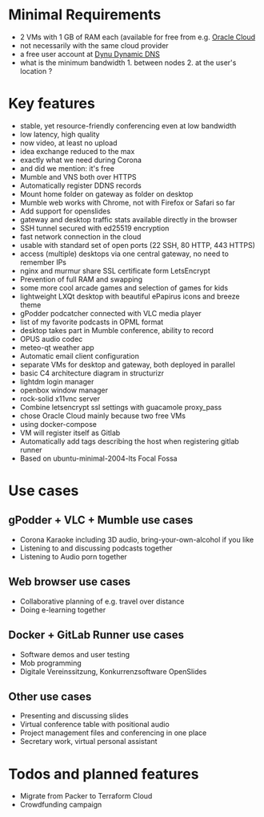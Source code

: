 # Minimal Requirements

- 2 VMs with 1 GB of RAM each (available for free from e.g. [Oracle Cloud](https://www.oracle.com/cloud/)
- not necessarily with the same cloud provider
- a free user account at [Dynu Dynamic DNS](https://www.dynu.com)
- what is the minimum bandwidth 1. between nodes 2. at the user's location ?

# Key features

- stable, yet resource-friendly conferencing even at low bandwidth
- low latency, high quality
- now video, at least no upload
- idea exchange reduced to the max
- exactly what we need during Corona
- and did we mention: it's free
- Mumble and VNS both over HTTPS
- Automatically register DDNS records
- Mount home folder on gateway as folder on desktop
- Mumble web works with Chrome, not with Firefox or Safari so far
- Add support for openslides
- gateway and desktop traffic stats available directly in the browser
- SSH tunnel secured with ed25519 encryption
- fast network connection in the cloud
- usable with standard set of open ports (22 SSH, 80 HTTP, 443 HTTPS)
- access (multiple) desktops via one central gateway, no need to remember IPs
- nginx and murmur share SSL certificate form LetsEncrypt
- Prevention of full RAM and swapping
- some more cool arcade games and selection of games for kids
- lightweight LXQt desktop with beautiful ePapirus icons and breeze theme
- gPodder podcatcher connected with VLC media player
- list of my favorite podcasts in OPML format
- desktop takes part in Mumble conference, ability to record
- OPUS audio codec
- meteo-qt weather app
- Automatic email client configuration
- separate VMs for desktop and gateway, both deployed in parallel
- basic C4 architecture diagram in structurizr
- lightdm login manager
- openbox window manager
- rock-solid x11vnc server
- Combine letsencrypt ssl settings with guacamole proxy_pass
- chose Oracle Cloud mainly because two free VMs
- using docker-compose
- VM will register itself as Gitlab
- Automatically add tags describing the host when registering gitlab runner
- Based on ubuntu-minimal-2004-lts Focal Fossa

# Use cases

## gPodder + VLC + Mumble use cases
- Corona Karaoke including 3D audio, bring-your-own-alcohol if you like
- Listening to and discussing podcasts together
- Listening to Audio porn together

## Web browser use cases
- Collaborative planning of e.g. travel over distance
- Doing e-learning together

## Docker + GitLab Runner use cases
- Software demos and user testing
- Mob programming
- Digitale Vereinssitzung, Konkurrenzsoftware OpenSlides

## Other use cases
- Presenting and discussing slides
- Virtual conference table with positional audio
- Project management files and conferencing in one place
- Secretary work, virtual personal assistant

# Todos and planned features

- Migrate from Packer to Terraform Cloud
- Crowdfunding campaign

